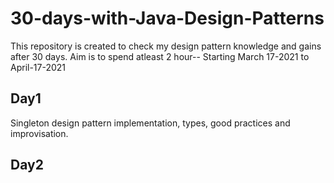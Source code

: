 # 30-days-with-Java-Design-Patterns
This repository is created to check my design pattern knowledge and gains after 30 days. Aim is to spend atleast 2 hour-- Starting March 17-2021 to April-17-2021

Day1 
-- 
Singleton design pattern implementation, types, good practices and improvisation.

Day2
-- 
